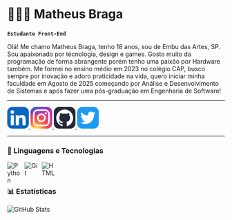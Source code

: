 # 👨🏻‍💻 Matheus Braga

**`Estudante Front-End`**

Olá! Me chamo Matheus Braga, tenho 18 anos, sou de Embu das Artes, SP. Sou apaixonado por técnologia, design e games. Gosto muito da programação de forma abrangente porém tenho uma paixão por Hardware também. Me formei no ensino médio em 2023 no colégio CAP, busco sempre por inovação e adoro praticidade na vida, quero iniciar minha faculdade em Agosto de 2025 começando por Análise e Desenvolvimento de Sistemas e após fazer uma pós-graduação em Engenharia de Software!

---

<p align="left">
    <a href="https://www.linkedin.com/in/matheus-braga-b7106a2b2/">
        <img 
            alt="Linkedin" 
            title="Meu Linkedin" 
            src="https://github.com/tandpfun/skill-icons/raw/main/icons/LinkedIn.svg" width="50px"
          />
</a>
    <a href="https://www.instagram.com/msbragaa_/">
        <img 
            alt="Instagram" 
            title="Meu Instagram" 
            src="https://github.com/tandpfun/skill-icons/raw/main/icons/Instagram.svg" width="50px"
        />
 </a>
    <a href="https://github.com/msbraga47">
        <img 
            alt="GitHub" 
            title="Me segue no GitHub" 
            src="https://github.com/tandpfun/skill-icons/raw/main/icons/Github-Dark.svg" width="50px"
        />
</a>
    <a href="https://x.com/msbraga47">
        <img 
            alt="X" 
            title="Meu X (antigo twitter)" 
            src="https://github.com/tandpfun/skill-icons/raw/main/icons/Twitter.svg" width="50px"
        />
    </a>
</p>

---

### 🤖 Linguagens e Tecnologias

<img 
    align="left" 
    alt="Python" 
    title="Python"
    width="30px" 
    style="padding-right: 10px;" 
    src="https://cdn.jsdelivr.net/gh/devicons/devicon@latest/icons/python/python-original.svg" 
/>
<img 
    align="left" 
    alt="Git" 
    title="Git"
    width="30px" 
    style="padding-right: 10px;" 
    src="https://cdn.jsdelivr.net/gh/devicons/devicon@latest/icons/git/git-original.svg" 
/>
<img 
    align="left" 
    alt="HTML"
    title="HTML" 
    width="30px" 
    style="padding-right: 10px;" 
    src="https://cdn.jsdelivr.net/gh/devicons/devicon@latest/icons/html5/html5-original.svg" 
/>

<br/>
<br/>

### 📊 Estatísticas 

<p>
  <img 
    align="left" 
    alt="GitHub Stats" 
    height="200" 
    style="padding-right: 10px;" 
    src="https://github-readme-stats.vercel.app/api?username=msbraga47&show_icons=true&theme=tokyonight&locale=pt-br" 
  />
</p>

